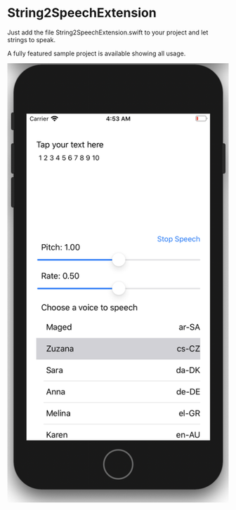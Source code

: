 # String2SpeechExtension

Just add the file String2SpeechExtension.swift to your project and let strings to speak.

A fully featured sample project is available showing all usage.

![Example Screen](https://github.com/rvenieris/String2SpeechExtension/blob/master/ExampleProject.png?raw=true)
